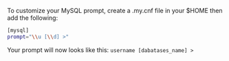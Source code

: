 To customize your MySQL prompt, create a .my.cnf file in your $HOME then add the following:

```sh
[mysql]
prompt="\\u [\\d] >"
```

Your prompt will now looks like this: `username [dabatases_name] >`
